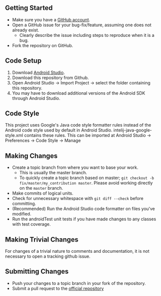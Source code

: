## Getting Started
* Make sure you have a [GitHub account](https://github.com/signup/free).
* Open a GitHub issue for your bug-fix/feature, assuming one does not already exist.
  * Clearly describe the issue including steps to reproduce when it is a bug.
* Fork the repository on GitHub.

## Code Setup
1. Download [Android Studio](http://developer.android.com/sdk/index.html).
2. Download this repository from Github.
3. Open Android Studio -> Import Project -> select the folder containing this repository.
4. You may have to download additional versions of the Android SDK through Android Studio.

## Code Style
This project uses Google's Java code style formatter rules instead of the Android code style used by default in Android Studio. intelij-java-google-style.xml contains these rules. This can be imported at Android Studio -> Preferences -> Code Style -> Manage

## Making Changes

* Create a topic branch from where you want to base your work.
  * This is usually the master branch.
  * To quickly create a topic branch based on master; `git checkout -b
    fix/master/my_contribution master`. Please avoid working directly on the
    `master` branch.
* Make commits of logical units.
* Check for unnecessary whitespace with `git diff --check` before committing.
* (Recommended) Run the Android Studio code formatter on files you've modified.
* Run the androidTest unit tests if you have made changes to any classes with test coverage.

## Making Trivial Changes

For changes of a trivial nature to comments and documentation, it is not necessary to open a tracking github issue.


## Submitting Changes

* Push your changes to a topic branch in your fork of the repository.
* Submit a pull request to the [official repository](https://github.com/ekux44/LampShade)
